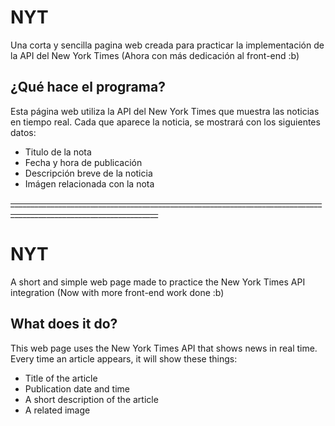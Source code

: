 # NYT
Una corta y sencilla pagina web creada para practicar la implementación de la API del New York Times (Ahora con más dedicación al front-end :b)
## ¿Qué hace el programa?
Esta página web utiliza la API del New York Times que muestra las noticias en tiempo real. Cada que aparece la noticia, se mostrará con los siguientes datos:
- Titulo de la nota
- Fecha y hora de publicación
- Descripción breve de la noticia
- Imágen relacionada con la nota

~~___________________________________________________________________________________________________________________~~
# NYT
A short and simple web page made to practice the New York Times API integration (Now with more front-end work done :b)
## What does it do?
This web page uses the New York Times API that shows news in real time. Every time an article appears, it will show these things:
- Title of the article
- Publication date and time
- A short description of the article
- A related image
